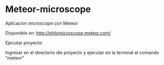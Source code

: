 # Meteor-microscope
Aplicacion microscope con Meteor

Disponible en: http://philsmicroscope.meteor.com/

Ejecutar proyecto

Ingresar en el directorio dle proyecto y ejecutar en la terminal el comando "meteor"
